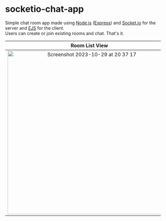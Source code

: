 # socketio-chat-app

Simple chat room app made using [Node.js](https://nodejs.org/en) ([Express](https://expressjs.com)) and [Socket.io](https://socket.io) for the server and [EJS](https://ejs.co) for the client.\
Users can create or join existing rooms and chat. That's it.
 
Room List View             |  Chat Room View
:-------------------------:|:-------------------------:
<img width="529" alt="Screenshot 2023-10-29 at 20 37 17" src="https://github.com/catervpillar/socketio-chat-app/assets/56674392/b1284482-d961-4922-a611-b43cce484186"> | <img width="528" alt="Screenshot 2023-10-29 at 20 43 57" src="https://github.com/catervpillar/socketio-chat-app/assets/56674392/41d0c1d8-0658-47b4-b586-e4e4909c7013">
